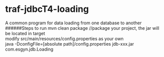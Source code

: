 # traf-jdbcT4-loading
A common program for data loading from one database to another
######Steps to run
mvn clean package  //package your project, the jar will be located in target  
modify src/main/resources/config.properties as your own  
java -DconfigFile=[absolute path]/config.properties jdb-xxx.jar com.esgyn.jdb.Loading  
 
